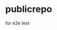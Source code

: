 # publicrepo
for e2e test























































































































































































































































































































































































































































































































































































































































































































































































































































































































































































































































































































































































































































































































































































































































































































































































































































































































































































































































































































































































































































































































































































































































































































































































































































































